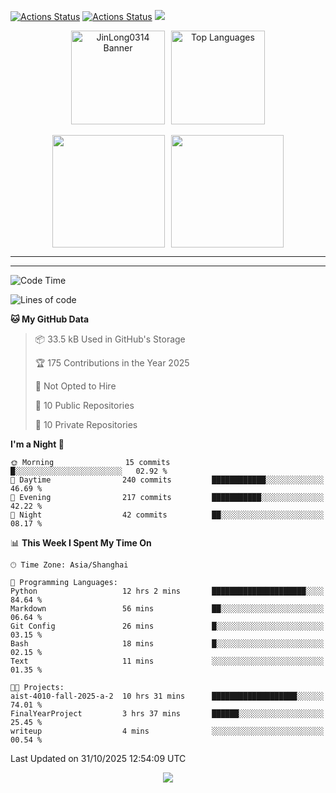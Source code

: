 [![Actions Status](https://github.com/JinLong0314/JinLong0314/workflows/wakatime-stats/badge.svg)](https://github.com/JinLong0314/JinLong0314/actions)
[![Actions Status](https://github.com/JinLong0314/JinLong0314/workflows/update-gh-activity-new/badge.svg)](https://github.com/JinLong0314/JinLong0314/actions)
![](https://visitor-badge-deno.deno.dev/JinLong0314.JinLong0314.svg)
<br>
 
<div align="center" style="display: flex; justify-content: center; align-items: center; gap: 10px;">
  <img src="https://socialify.git.ci/JinLong0314/JinLong0314/image?custom_language=Python&font=Inter&language=1&name=1&pattern=Plus" alt="JinLong0314 Banner" height="150"/>
  <img src="https://github-readme-stats.vercel.app/api/top-langs/?username=JinLong0314&hide_border=true" alt="Top Languages" height="150"/>
</div>

<br>

<div align="center" style="display: flex; justify-content: center; align-items: center; gap: 10px;">
  <img src="https://spotify-github-profile.kittinanx.com/api/view?uid=31afscsa66thkz2rxnganseg5i3a&cover_image=true&theme=default&show_offline=false&background_color=121212&interchange=true&bar_color=53b14f&bar_color_cover=true"  height="180"/>
  <img src="https://spotify-recently-played-readme.vercel.app/api?user=31afscsa66thkz2rxnganseg5i3a&count=5&width=600" height="180"/>
</div>


---

<!--START_SECTION:activity-->

<!--END_SECTION:activity-->

---

<!--START_SECTION:waka-->
![Code Time](http://img.shields.io/badge/Code%20Time-78%20hrs%2013%20mins-blue)

![Lines of code](https://img.shields.io/badge/From%20Hello%20World%20I%27ve%20Written-2.3%20million%20lines%20of%20code-blue)

**🐱 My GitHub Data** 

> 📦 33.5 kB Used in GitHub's Storage 
 > 
> 🏆 175 Contributions in the Year 2025
 > 
> 🚫 Not Opted to Hire
 > 
> 📜 10 Public Repositories 
 > 
> 🔑 10 Private Repositories 
 > 
**I'm a Night 🦉** 

```text
🌞 Morning                15 commits          █░░░░░░░░░░░░░░░░░░░░░░░░   02.92 % 
🌆 Daytime                240 commits         ████████████░░░░░░░░░░░░░   46.69 % 
🌃 Evening                217 commits         ███████████░░░░░░░░░░░░░░   42.22 % 
🌙 Night                  42 commits          ██░░░░░░░░░░░░░░░░░░░░░░░   08.17 % 
```


📊 **This Week I Spent My Time On** 

```text
🕑︎ Time Zone: Asia/Shanghai

💬 Programming Languages: 
Python                   12 hrs 2 mins       █████████████████████░░░░   84.64 % 
Markdown                 56 mins             ██░░░░░░░░░░░░░░░░░░░░░░░   06.64 % 
Git Config               26 mins             █░░░░░░░░░░░░░░░░░░░░░░░░   03.15 % 
Bash                     18 mins             █░░░░░░░░░░░░░░░░░░░░░░░░   02.15 % 
Text                     11 mins             ░░░░░░░░░░░░░░░░░░░░░░░░░   01.35 % 

🐱‍💻 Projects: 
aist-4010-fall-2025-a-2  10 hrs 31 mins      ███████████████████░░░░░░   74.01 % 
FinalYearProject         3 hrs 37 mins       ██████░░░░░░░░░░░░░░░░░░░   25.45 % 
writeup                  4 mins              ░░░░░░░░░░░░░░░░░░░░░░░░░   00.54 % 
```


 Last Updated on 31/10/2025 12:54:09 UTC
<!--END_SECTION:waka-->



<p align="center">
  <img src="https://capsule-render.vercel.app/api?type=waving&color=gradient&height=60&section=footer"/>
</p>
